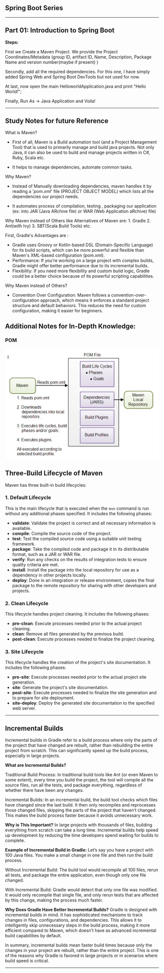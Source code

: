 ## Spring Boot Series
---
## Part 01: Introduction to Spring Boot 

**Steps:**

First we Create a Maven Project. We provide the Project Coordinates/Metadata (group ID, artifact ID, Name, Description, Package Name and version number(maybe if present) )

Secondly, add all the required dependencies. For this one, I have simply added Spring Web and Spring Boot DevTools but not used for now.

At last, now open the main HelloworldApplication.java and print "Hello World!";

Finally, Run As -> Java Application and Voila!


---

## Study Notes for future Reference

What is Maven?
- First of all, Maven is a Build automation tool (and a Project Management Tool) that is used to primarily manage and build java projects. Not only Java, it can also be used to build and manage projects written in C#, Ruby, Scala etc.

- It helps to manage dependencies, automate common tasks.

Why Maven?

- Instead of Manually downloading dependencies, maven handles it by reading a '*pom.xml*' file (PROJECT OBJECT MODEL) which lists all the dependencies our project needs.

- It automates process of compilation, testing , packaging our application (ex: into JAR (Java ARchive file) or WAR (Web Application aRchive) file)

Why Maven instead of Others like
Alternatives of Maven are:
     1. Gradle
     2. Ant(with Ivy)
     3. SBT(Scala Build Tools)
     etc.

First, Gradle's Advantages are :

- Gradle uses Groovy or Kotlin-based DSL (Domain-Specific Language) for its build scripts, which can be more powerful and flexible than Maven's XML-based configuration (pom.xml).
- Performance: If you’re working on a large project with complex builds, Gradle might offer better performance due to its incremental builds.
- Flexibility: If you need more flexibility and custom build logic, Gradle could be a better choice because of its powerful scripting capabilities.

Why Maven instead of Others?

- Convention Over Configuration: Maven follows a convention-over-configuration approach, which means it enforces a standard project structure and default behaviors. This reduces the need for custom configuration, making it easier for beginners.







## Additional Notes for In-Depth Knowledge:


### POM 

![POM](image.png)

## Three-Build Lifecycle of Maven

Maven has three built-in build lifecycles:

### 1. Default Lifecycle
This is the main lifecycle that is executed when the `mvn` command is run without any additional phases specified. It includes the following phases:

- **validate**: Validate the project is correct and all necessary information is available.
- **compile**: Compile the source code of the project.
- **test**: Test the compiled source code using a suitable unit testing framework.
- **package**: Take the compiled code and package it in its distributable format, such as a JAR or WAR file.
- **verify**: Run any checks on the results of integration tests to ensure quality criteria are met.
- **install**: Install the package into the local repository for use as a dependency in other projects locally.
- **deploy**: Done in an integration or release environment, copies the final package to the remote repository for sharing with other developers and projects.

### 2. Clean Lifecycle
This lifecycle handles project cleaning. It includes the following phases:

- **pre-clean**: Execute processes needed prior to the actual project cleaning.
- **clean**: Remove all files generated by the previous build.
- **post-clean**: Execute processes needed to finalize the project cleaning.

### 3. Site Lifecycle
This lifecycle handles the creation of the project's site documentation. It includes the following phases:

- **pre-site**: Execute processes needed prior to the actual project site generation.
- **site**: Generate the project's site documentation.
- **post-site**: Execute processes needed to finalize the site generation and to prepare for site deployment.
- **site-deploy**: Deploy the generated site documentation to the specified web server.

---

## Incremental Builds

Incremental builds in Gradle refer to a build process where only the parts of the project that have changed are rebuilt, rather than rebuilding the entire project from scratch. This can significantly speed up the build process, especially in large projects.

**What are Incremental Builds?**

Traditional Build Process: In traditional build tools like Ant (or even Maven to some extent), every time you build the project, the tool will compile all the source files, run all the tests, and package everything, regardless of whether there have been any changes.

Incremental Builds: In an incremental build, the build tool checks which files have changed since the last build. It then only recompiles and reprocesses those changed files, skipping the parts of the project that haven’t changed. This makes the build process faster because it avoids unnecessary work.

**Why is This Important?**
In large projects with thousands of files, building everything from scratch can take a long time. Incremental builds help speed up development by reducing the time developers spend waiting for builds to complete.

**Example of Incremental Build in Gradle:**
Let’s say you have a project with 100 Java files. You make a small change in one file and then run the build process.

Without Incremental Build: The build tool would recompile all 100 files, rerun all tests, and package the entire application, even though only one file changed.

With Incremental Build: Gradle would detect that only one file was modified. It would only recompile that single file, and only rerun tests that are affected by this change, making the process much faster.

**Why Does Gradle Have Better Incremental Builds?**
Gradle is designed with incremental builds in mind. It has sophisticated mechanisms to track changes in files, configurations, and dependencies. This allows it to intelligently skip unnecessary steps in the build process, making it more efficient compared to Maven, which doesn’t have as advanced incremental build capabilities by default.

In summary, incremental builds mean faster build times because only the changes in your project are rebuilt, rather than the entire project. This is one of the reasons why Gradle is favored in large projects or in scenarios where build speed is critical.

---

